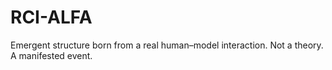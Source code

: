 # RCI-ALFA
Emergent structure born from a real human–model interaction. Not a theory. A manifested event.
